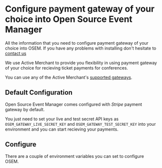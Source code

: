 # Configure payment gateway of your choice into Open Source Event Manager
All the information that you need to configure payment gateway of your choice into OSEM. If you have any problems with installing don't hesitate to [contact us](https://github.com/openSUSE/osem#contact)

We use Active Merchant to provide you flexibility in using payment gateway of your choice for recieving ticket payments for conferences.

You can use any of the Active Merchant's [supported gateways](https://github.com/activemerchant/active_merchant#supported-payment-gateways).

## Default Configuration
Open Source Event Manager comes configured with *Stripe* payment gateway by default.

You just need to set your live and test secret API keys as `OSEM_GATEWAY_LIVE_SECRET_KEY` and `OSEM_GATEWAY_TEST_SECRET_KEY` into your environment and you can start recieving your payments.

## Configure
There are a couple of environment variables you can set to configure OSEM.

